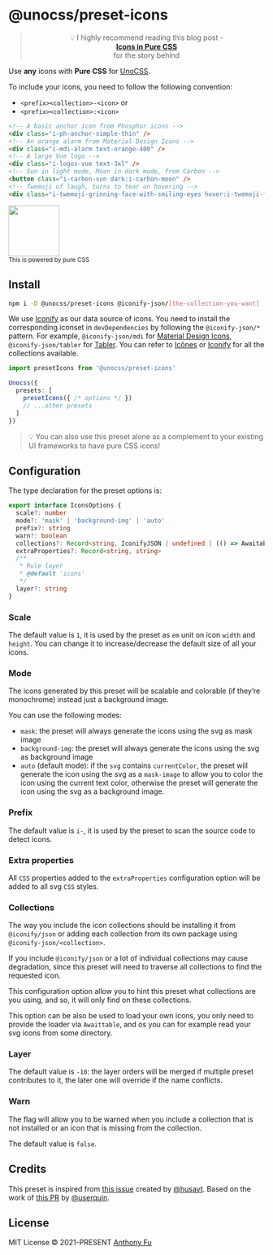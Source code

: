 # @unocss/preset-icons

<blockquote align="center">
<p>💡 I highly recommend reading this blog post - <br><a href="https://antfu.me/posts/icons-in-pure-css"><strong>Icons in Pure CSS</strong></a><br>for the story behind</p>
</blockquote>

Use **any** icons with **Pure CSS** for [UnoCSS](https://github.com/antfu/unocss).

To include your icons, you need to follow the following convention:
- `<prefix><collection>-<icon>` or
- `<prefix><collection>:<icon>`

```html
<!-- A basic anchor icon from Phosphor icons -->
<div class="i-ph-anchor-simple-thin" />
<!-- An orange alarm from Material Design Icons -->
<div class="i-mdi-alarm text-orange-400" />
<!-- A large Vue logo -->
<div class="i-logos-vue text-3xl" />
<!-- Sun in light mode, Moon in dark mode, from Carbon -->
<button class="i-carbon-sun dark:i-carbon-moon" />
<!-- Twemoji of laugh, turns to tear on hovering -->
<div class="i-twemoji-grinning-face-with-smiling-eyes hover:i-twemoji-face-with-tears-of-joy" />
```

<img src="https://user-images.githubusercontent.com/11247099/136709053-31b4db79-eddc-4dc6-aa2d-388086332630.gif" height="100"><br><sup>This is powered by pure CSS</sup>

## Install

```bash
npm i -D @unocss/preset-icons @iconify-json/[the-collection-you-want]
```

We use [Iconify](https://iconify.design) as our data source of icons. You need to install the corresponding iconset in `devDependencies` by following the `@iconify-json/*` pattern. For example, `@iconify-json/mdi` for [Material Design Icons](https://materialdesignicons.com/), `@iconify-json/tabler` for [Tabler](https://tabler-icons.io/). You can refer to [Icônes](https://icones.js.org/) or [Iconify](https://icon-sets.iconify.design/) for all the collections available.

```ts
import presetIcons from '@unocss/preset-icons'

Unocss({
  presets: [
    presetIcons({ /* options */ })
    // ...other presets
  ]
})
```

> 💡 You can also use this preset alone as a complement to your existing UI frameworks to have pure CSS icons!

## Configuration

The type declaration for the preset options is:
```ts
export interface IconsOptions {
  scale?: number
  mode?: 'mask' | 'background-img' | 'auto'
  prefix?: string
  warn?: boolean
  collections?: Record<string, IconifyJSON | undefined | (() => Awaitable<IconifyJSON | undefined>)>
  extraProperties?: Record<string, string>
  /**
   * Rule layer
   * @default 'icons'
   */
  layer?: string
}
```

### Scale

The default value is `1`, it is used by the preset as `em` unit on icon `width` and `height`. You can change it to
increase/decrease the default size of all your icons.

### Mode

The icons generated by this preset will be scalable and colorable (if they’re monochrome) instead just a background image.

You can use the following modes:
- `mask`: the preset will always generate the icons using the svg as mask image
- `background-img`: the preset will always generate the icons using the svg as background image
- `auto` (default mode): if the `svg` contains `currentColor`, the preset will generate the icon using the 
  svg as a `mask-image` to allow you to color the icon using the current text color, otherwise the preset will 
  generate the icon using the svg as a background image.

### Prefix

The default value is `i-`, it is used by the preset to scan the source code to detect icons.

### Extra properties

All `CSS` properties added to the `extraProperties` configuration option will be added to all svg `CSS` styles.

### Collections

The way you include the icon collections should be installing it from `@iconify/json` or adding each collection from
its own package using `@iconify-json/<collection>`.

If you include `@iconify/json` or a lot of individual collections may cause degradation, since this preset will need
to traverse all collections to find the requested icon.

This configuration option allow you to hint this preset what collections are you using, and so, it will only find on
these collections.

This option can be also be used to load your own icons, you only need to provide the loader via `Awaittable`, and os you
can for example read your svg icons from some directory.

### Layer

The default value is `-10`: the layer orders will be merged if multiple preset contributes to it, the later one will 
override if the name conflicts.

### Warn

The flag will allow you to be warned when you include a collection  that is not installed or an icon that is missing 
from the collection.

The default value is `false`.

## Credits

This preset is inspired from [this issue](https://github.com/antfu/unplugin-icons/issues/88) created by [@husayt](https://github.com/husayt). Based on the work of [this PR](https://github.com/antfu/unplugin-icons/pull/90) by [@userquin](https://github.com/userquin).

## License

MIT License © 2021-PRESENT [Anthony Fu](https://github.com/antfu)
